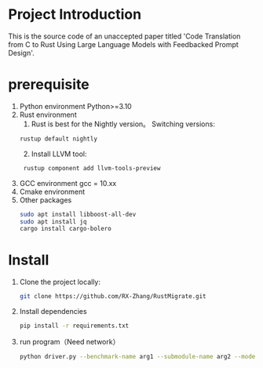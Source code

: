 # Project Introduction
  This is the source code of an unaccepted paper titled 'Code Translation from C to Rust Using Large Language Models with Feedbacked Prompt Design'.
# prerequisite
1. Python environment
   Python>=3.10
2. Rust environment
   1. Rust is best for the Nightly version。
   Switching versions:
   ```bash
   rustup default nightly
   ```
   2. Install LLVM tool:
   ```bash
    rustup component add llvm-tools-preview
   ```
3. GCC environment
   gcc = 10.xx
4. Cmake environment
5. Other packages
   ```bash
   sudo apt install libboost-all-dev
   sudo apt install jq
   cargo install cargo-bolero
   ```
# Install
1. Clone the project locally:
   ```bash
   git clone https://github.com/RX-Zhang/RustMigrate.git
   ```
2. Install dependencies
   ```bash
   pip install -r requirements.txt
   ```
4. run program（Need network）
   ```bash
   python driver.py --benchmark-name arg1 --submodule-name arg2 --model arg3 --feedback-strategy arg4
   ```
  
